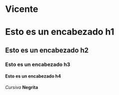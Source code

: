 # Vicente
# Esto es un encabezado h1
## Esto es un encabezado h2
### Esto es un encabezado h3
#### Esto es un encabezado h4
*Cursiva*
**Negrita**
